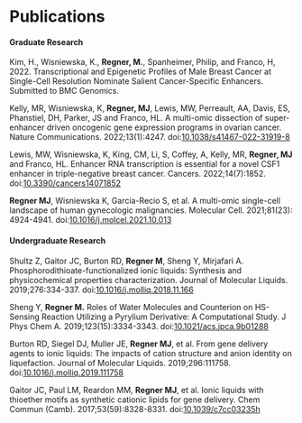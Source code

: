 # Publications

#### **Graduate Research**

Kim, H., Wisniewska, K., **Regner, M.**, Spanheimer, Philip, and Franco, H, 2022. Transcriptional and Epigenetic Profiles of Male Breast Cancer at Single-Cell Resolution Nominate Salient Cancer-Specific Enhancers. Submitted to BMC Genomics.

Kelly, MR, Wisniewska, K, **Regner, MJ**, Lewis, MW, Perreault, AA, Davis, ES, Phanstiel, DH, Parker, JS and Franco, HL. A multi-omic dissection of super-enhancer driven oncogenic gene expression programs in ovarian cancer. Nature Communications. 2022;13(1):4247. doi:[10.1038/s41467-022-31919-8](https://www.nature.com/articles/s41467-022-31919-8)

Lewis, MW, Wisniewska, K, King, CM, Li, S, Coffey, A, Kelly, MR, **Regner, MJ** and Franco, HL. Enhancer RNA transcription is essential for a novel CSF1 enhancer in triple-negative breast cancer. Cancers. 2022;14(7):1852. doi:[10.3390/cancers14071852](https://doi.org/10.3390/cancers14071852)

**Regner MJ**, Wisniewska K, Garcia-Recio S, et al. A multi-omic single-cell landscape of human gynecologic malignancies. Molecular Cell. 2021;81(23): 4924-4941. doi:[10.1016/j.molcel.2021.10.013](https://doi.org/10.1016/j.molcel.2021.10.013)
#### **Undergraduate Research**
Shultz Z, Gaitor JC, Burton RD, **Regner M**, Sheng Y, Mirjafari A. Phosphorodithioate-functionalized ionic liquids: Synthesis and physicochemical properties characterization. Journal of Molecular Liquids. 2019;276:334-337. doi:[10.1016/j.molliq.2018.11.166](https://doi.org/10.1016/j.molliq.2018.11.166)

Sheng Y, **Regner M.** Roles of Water Molecules and Counterion on HS- Sensing Reaction Utilizing a Pyrylium Derivative: A Computational Study. J Phys Chem A. 2019;123(15):3334-3343. doi:[10.1021/acs.jpca.9b01288](https://doi.org/10.1021/acs.jpca.9b01288)

Burton RD, Siegel DJ, Muller JE, **Regner MJ**, et al. From gene delivery agents to ionic liquids: The impacts of cation structure and anion identity on liquefaction. Journal of Molecular Liquids. 2019;296:111758. doi:[10.1016/j.molliq.2019.111758](https://doi.org/doi:10.1016/j.molliq.2019.111758)

Gaitor JC, Paul LM, Reardon MM, **Regner MJ**, et al. Ionic liquids with thioether motifs as synthetic cationic lipids for gene delivery. Chem Commun (Camb). 2017;53(59):8328-8331. doi:[10.1039/c7cc03235h](https://doi.org/doi:10.1039/c7cc03235h)





